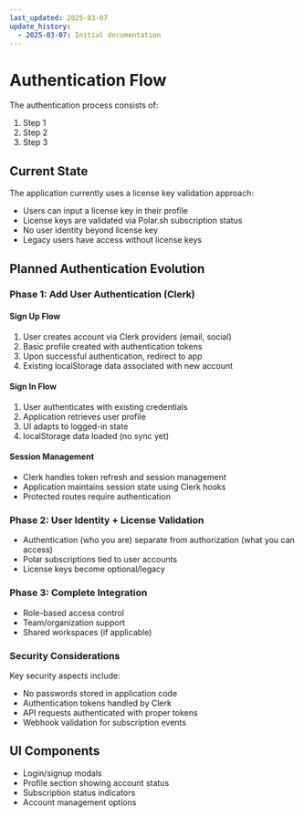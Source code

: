 ```yaml
---
last_updated: 2025-03-07
update_history:
  - 2025-03-07: Initial documentation
---
```


# Authentication Flow

The authentication process consists of:

1. Step 1
2. Step 2
3. Step 3

## Current State

The application currently uses a license key validation approach:

* Users can input a license key in their profile
* License keys are validated via Polar.sh subscription status
* No user identity beyond license key
* Legacy users have access without license keys

## Planned Authentication Evolution

### Phase 1: Add User Authentication (Clerk)

#### Sign Up Flow

1. User creates account via Clerk providers (email, social)
2. Basic profile created with authentication tokens
3. Upon successful authentication, redirect to app
4. Existing localStorage data associated with new account

#### Sign In Flow

1. User authenticates with existing credentials
2. Application retrieves user profile
3. UI adapts to logged-in state
4. localStorage data loaded (no sync yet)

#### Session Management

* Clerk handles token refresh and session management
* Application maintains session state using Clerk hooks
* Protected routes require authentication

### Phase 2: User Identity + License Validation

* Authentication (who you are) separate from authorization (what you can access)
* Polar subscriptions tied to user accounts
* License keys become optional/legacy

### Phase 3: Complete Integration

* Role-based access control
* Team/organization support
* Shared workspaces (if applicable)

### Security Considerations

Key security aspects include:

* No passwords stored in application code
* Authentication tokens handled by Clerk
* API requests authenticated with proper tokens
* Webhook validation for subscription events

## UI Components

* Login/signup modals
* Profile section showing account status
* Subscription status indicators
* Account management options

